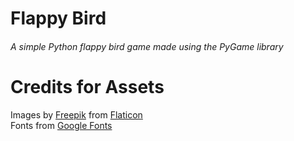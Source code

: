 # Flappy Bird
###### A simple Python flappy bird game made using the PyGame library
# Credits for Assets
Images by <a href="https://www.flaticon.com/authors/freepik">Freepik</a> from <a href="https://flaticon.com">Flaticon</a><br>
Fonts from <a href="fonts.google.com">Google Fonts</a>